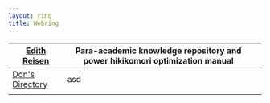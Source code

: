 ```yaml
---
layout: ring
title: Webring
---
```


| [Edith Reisen](http://reisen.netlify.app/) | Para-academic knowledge repository and power hikikomori optimization manual |     |
| ------------------------------------------ | --------------------------------------------------------------------------- | --- |
| [Don's Directory](http://dons.directory)   |                       asd                                                      |     |
|                                            |                                                                             |     |
